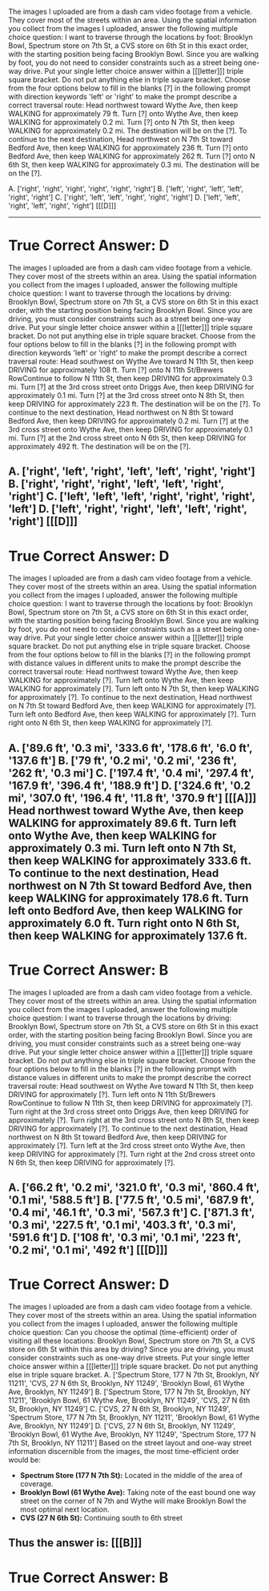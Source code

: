 
The images I uploaded are from a dash cam video footage from a vehicle. They cover most of the streets within an area. Using the spatial information you collect from the images I uploaded, answer the following multiple choice question:
I want to traverse through the locations by foot: Brooklyn Bowl, Spectrum store on 7th St, a CVS store on 6th St in this exact order, with the starting position being facing Brooklyn Bowl. Since you are walking by foot, you do not need to consider constraints such as a street being one-way drive.
Put your single letter choice answer within a [[[letter]]] triple square bracket. Do not put anything else in triple square bracket.
Choose from the four options below to fill in the blanks [?] in the following prompt with direction keywords 'left' or 'right' to make the prompt describe a correct traversal route:
Head northwest toward Wythe Ave, then keep WALKING for approximately 79 ft.
Turn [?] onto Wythe Ave, then keep WALKING for approximately 0.2 mi.
Turn [?] onto N 7th St, then keep WALKING for approximately 0.2 mi.
The destination will be on the [?].
To continue to the next destination, Head northwest on N 7th St toward Bedford Ave, then keep WALKING for approximately 236 ft.
Turn [?] onto Bedford Ave, then keep WALKING for approximately 262 ft.
Turn [?] onto N 6th St, then keep WALKING for approximately 0.3 mi.
The destination will be on the [?].

A. ['right', 'right', 'right', 'right', 'right', 'right']      B. ['left', 'right', 'left', 'left', 'right', 'right']
C. ['right', 'left', 'left', 'right', 'right', 'right']      D. ['left', 'left', 'right', 'left', 'right', 'right']
[[[D]]]

----------
True Correct Answer: D
==========

The images I uploaded are from a dash cam video footage from a vehicle. They cover most of the streets within an area. Using the spatial information you collect from the images I uploaded, answer the following multiple choice question:
I want to traverse through the locations by driving: Brooklyn Bowl, Spectrum store on 7th St, a CVS store on 6th St in this exact order, with the starting position being facing Brooklyn Bowl. Since you are driving, you must consider constraints such as a street being one-way drive.
Put your single letter choice answer within a [[[letter]]] triple square bracket. Do not put anything else in triple square bracket.
Choose from the four options below to fill in the blanks [?] in the following prompt with direction keywords 'left' or 'right' to make the prompt describe a correct traversal route:
Head southwest on Wythe Ave toward N 11th St, then keep DRIVING for approximately 108 ft.
Turn [?] onto N 11th St/Brewers RowContinue to follow N 11th St, then keep DRIVING for approximately 0.3 mi.
Turn [?] at the 3rd cross street onto Driggs Ave, then keep DRIVING for approximately 0.1 mi.
Turn [?] at the 3rd cross street onto N 8th St, then keep DRIVING for approximately 223 ft.
The destination will be on the [?].
To continue to the next destination, Head northwest on N 8th St toward Bedford Ave, then keep DRIVING for approximately 0.2 mi.
Turn [?] at the 3rd cross street onto Wythe Ave, then keep DRIVING for approximately 0.1 mi.
Turn [?] at the 2nd cross street onto N 6th St, then keep DRIVING for approximately 492 ft.
The destination will be on the [?].

A. ['right', 'left', 'right', 'left', 'left', 'right', 'right']      B. ['right', 'right', 'right', 'left', 'left', 'right', 'right']
C. ['left', 'left', 'left', 'right', 'right', 'right', 'left']      D. ['left', 'right', 'right', 'left', 'left', 'right', 'right']
[[[D]]]
----------
True Correct Answer: D
==========

The images I uploaded are from a dash cam video footage from a vehicle. They cover most of the streets within an area. Using the spatial information you collect from the images I uploaded, answer the following multiple choice question:
I want to traverse through the locations by foot: Brooklyn Bowl, Spectrum store on 7th St, a CVS store on 6th St in this exact order, with the starting position being facing Brooklyn Bowl. Since you are walking by foot, you do not need to consider constraints such as a street being one-way drive.
Put your single letter choice answer within a [[[letter]]] triple square bracket. Do not put anything else in triple square bracket.
Choose from the four options below to fill in the blanks [?] in the following prompt with distance values in different units to make the prompt describe the correct traversal route:
Head northwest toward Wythe Ave, then keep WALKING for approximately [?]. 
Turn left onto Wythe Ave, then keep WALKING for approximately [?]. 
Turn left onto N 7th St, then keep WALKING for approximately [?]. 
To continue to the next destination, Head northwest on N 7th St toward Bedford Ave, then keep WALKING for approximately [?]. 
Turn left onto Bedford Ave, then keep WALKING for approximately [?]. 
Turn right onto N 6th St, then keep WALKING for approximately [?]. 

A. ['89.6 ft', '0.3 mi', '333.6 ft', '178.6 ft', '6.0 ft', '137.6 ft']      B. ['79 ft', '0.2 mi', '0.2 mi', '236 ft', '262 ft', '0.3 mi']
C. ['197.4 ft', '0.4 mi', '297.4 ft', '167.9 ft', '396.4 ft', '188.9 ft']      D. ['324.6 ft', '0.2 mi', '307.0 ft', '196.4 ft', '11.8 ft', '370.9 ft']
[[[A]]]
Head northwest toward Wythe Ave, then keep WALKING for approximately 89.6 ft. 
Turn left onto Wythe Ave, then keep WALKING for approximately 0.3 mi. 
Turn left onto N 7th St, then keep WALKING for approximately 333.6 ft. 
To continue to the next destination, Head northwest on N 7th St toward Bedford Ave, then keep WALKING for approximately 178.6 ft. 
Turn left onto Bedford Ave, then keep WALKING for approximately 6.0 ft. 
Turn right onto N 6th St, then keep WALKING for approximately 137.6 ft.
----------
True Correct Answer: B
==========

The images I uploaded are from a dash cam video footage from a vehicle. They cover most of the streets within an area. Using the spatial information you collect from the images I uploaded, answer the following multiple choice question:
I want to traverse through the locations by driving: Brooklyn Bowl, Spectrum store on 7th St, a CVS store on 6th St in this exact order, with the starting position being facing Brooklyn Bowl. Since you are driving, you must consider constraints such as a street being one-way drive.
Put your single letter choice answer within a [[[letter]]] triple square bracket. Do not put anything else in triple square bracket.
Choose from the four options below to fill in the blanks [?] in the following prompt with distance values in different units to make the prompt describe the correct traversal route:
Head southwest on Wythe Ave toward N 11th St, then keep DRIVING for approximately [?]. 
Turn left onto N 11th St/Brewers RowContinue to follow N 11th St, then keep DRIVING for approximately [?]. 
Turn right at the 3rd cross street onto Driggs Ave, then keep DRIVING for approximately [?]. 
Turn right at the 3rd cross street onto N 8th St, then keep DRIVING for approximately [?]. 
To continue to the next destination, Head northwest on N 8th St toward Bedford Ave, then keep DRIVING for approximately [?]. 
Turn left at the 3rd cross street onto Wythe Ave, then keep DRIVING for approximately [?]. 
Turn right at the 2nd cross street onto N 6th St, then keep DRIVING for approximately [?]. 

A. ['66.2 ft', '0.2 mi', '321.0 ft', '0.3 mi', '860.4 ft', '0.1 mi', '588.5 ft']      B. ['77.5 ft', '0.5 mi', '687.9 ft', '0.4 mi', '46.1 ft', '0.3 mi', '567.3 ft']
C. ['871.3 ft', '0.3 mi', '227.5 ft', '0.1 mi', '403.3 ft', '0.3 mi', '591.6 ft']      D. ['108 ft', '0.3 mi', '0.1 mi', '223 ft', '0.2 mi', '0.1 mi', '492 ft']
[[[D]]]
----------
True Correct Answer: D
==========

The images I uploaded are from a dash cam video footage from a vehicle. They cover most of the streets within an area. Using the spatial information you collect from the images I uploaded, answer the following multiple choice question:
Can you choose the optimal (time-efficient) order of visiting all these locations: Brooklyn Bowl, Spectrum store on 7th St, a CVS store on 6th St within this area by driving? Since you are driving, you must consider constraints such as one-way drive streets.
Put your single letter choice answer within a [[[letter]]] triple square bracket. Do not put anything else in triple square bracket.
A. ['Spectrum Store, 177 N 7th St, Brooklyn, NY 11211', 'CVS, 27 N 6th St, Brooklyn, NY 11249', 'Brooklyn Bowl, 61 Wythe Ave, Brooklyn, NY 11249']      B. ['Spectrum Store, 177 N 7th St, Brooklyn, NY 11211', 'Brooklyn Bowl, 61 Wythe Ave, Brooklyn, NY 11249', 'CVS, 27 N 6th St, Brooklyn, NY 11249']
C. ['CVS, 27 N 6th St, Brooklyn, NY 11249', 'Spectrum Store, 177 N 7th St, Brooklyn, NY 11211', 'Brooklyn Bowl, 61 Wythe Ave, Brooklyn, NY 11249']      D. ['CVS, 27 N 6th St, Brooklyn, NY 11249', 'Brooklyn Bowl, 61 Wythe Ave, Brooklyn, NY 11249', 'Spectrum Store, 177 N 7th St, Brooklyn, NY 11211']
Based on the street layout and one-way street information discernible from the images, the most time-efficient order would be:

*   **Spectrum Store (177 N 7th St):** Located in the middle of the area of coverage.
*   **Brooklyn Bowl (61 Wythe Ave):** Taking note of the east bound one way street on the corner of N 7th and Wythe will make Brooklyn Bowl the most optimal next location.
*   **CVS (27 N 6th St):** Continuing south to 6th street

Thus the answer is:
[[[B]]]
----------
True Correct Answer: B
==========
